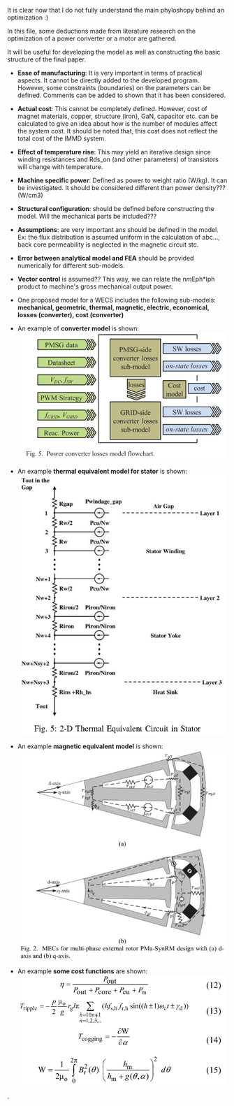 It is clear now that I do not fully understand the main phyloshopy behind an optimization :)

In this file, some deductions made from literature research on the optimization of a power converter or a motor are gathered.

It will be useful for developing the model as well as constructing the basic structure of the final paper.

* **Ease of manufacturing**: It is very important in terms of practical aspects. It cannot be directly added to the developed program. However, some constraints (boundaries) on the parameters can be defined. Comments can be added to shown that it has been considered.
* **Actual cost**: This cannot be completely defined. However, cost of magnet materials, copper, structure (iron), GaN, capacitor etc. can be calculated to give an idea about how is the number of modules affect the system cost. It should be noted that, this cost does not reflect the total cost of the IMMD system.
* **Effect of temperature rise**: This may yield an iterative design since winding resistances and Rds_on (and other parameters) of transistors will change with temperature.
* **Machine specific power**: Defined as power to weight ratio (W/kg). It can be investigated. It should be considered different than power density??? (W/cm3)
* **Structural configuration**: should be defined before constructing the model. Will the mechanical parts be included???
* **Assumptions**: are very important ans should be defined in the model. Ex: the flux distribution is assumed uniform in the calculation of abc..., back core permeability is neglected in the magnetic circuit stc.
* **Error between analytical model and FEA** should be provided numerically for different sub-models.
* **Vector control** is assumed?? This way, we can relate the n*m*Eph*Iph product to machine's gross mechanical output power.
* One proposed model for a WECS includes the following sub-models: **mechanical, geometric, thermal, magnetic, electric, economical, losses (converter), cost (converter)**

* An example of **converter model** is shown: ![](./conv_submodel.png)
* An example **thermal equivalent model for stator** is shown: ![](./thermal_eqv_motor_ex.png)
* An example **magnetic equivalent model** is shown: ![](./magnetic_eqv_circuit_ex.png)
* An example **some cost functions** are shown: ![](./cost_fnc.png)

.
